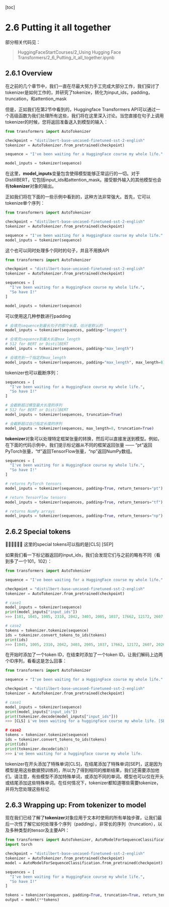 [toc]
# 2.6 Putting it all together
部分相关代码见：
> HuggingFaceStartCourses/2_Using Hugging Face Transformers/2_6_Putting_it_all_together.ipynb

## 2.6.1 Overview
在之前的几个章节中，我们一直在尽最大努力手工完成大部分工作，我们探讨了tokenizer是如何工作的，并研究了tokenize，转化为input_ids，padding，truncation，和attention_mask

但是，正如我们在第2节中看到的，Huggingface Transformers API可以通过一个高级函数为我们处理所有这些，我们将在这里深入讨论。当您直接在句子上调用tokenizer的时候，您将返回准备送入到模型的输入：
```python
from transformers import AutoTokenizer

checkpoint = "distilbert-base-uncased-finetuned-sst-2-english"
tokenizer = AutoTokenizer.from_pretrained(checkpoint)

sequence = "I've been waiting for a HuggingFace course my whole life."

model_inputs = tokenizer(sequence)
```
在这里，**model_inputs**变量包含使得模型能够正常运行的一切。对于DistillBERT，它包括input_ids和attention_mask。接受额外输入的其他模型也会有**tokenizer**对象的输出。

正如我们将在下面的一些示例中看到的，这种方法非常强大。首先，它可以tokenize单个序列：
```python
from transformers import AutoTokenizer

checkpoint = "distilbert-base-uncased-finetuned-sst-2-english"
tokenizer = AutoTokenizer.from_pretrained(checkpoint)

sequence = "I've been waiting for a HuggingFace course my whole life."
model_inputs = tokenizer(sequence)
```

这个也可以同时处理多个同时的句子，并且不用换API
```python
from transformers import AutoTokenizer

checkpoint = "distilbert-base-uncased-finetuned-sst-2-english"
tokenizer = AutoTokenizer.from_pretrained(checkpoint)

sequences = [
  "I've been waiting for a HuggingFace course my whole life.",
  "So have I!"
]

model_inputs = tokenizer(sequence)
```

可以使用这几种参数进行padding
```python
# 会填充sequence到最长句子的那个长度，估计是默认的
model_inputs = tokenizer(sequences, padding="longest")

# 会填充sequence到最大长度max_length
# 512 for BERT or DistilBERT
model_inputs = tokenizer(sequences, padding="max_length")

# 会填充到一个指定的max_length
model_inputs = tokenizer(sequences, padding="max_length", max_length=8)
```

tokenizer也可以截断序列：
```python
sequences = [
  "I've been waiting for a HuggingFace course my whole life.",
  "So have I!"
]

# 会截断超过模型最大长度的序列
# 512 for BERT or DistilBERT
model_inputs = tokenizer(sequences, truncation=True)

# 会截断超过自己指定长度的序列
model_inputs = tokenizer(sequences, max_length=8, truncation=True)
```

**tokenizer**对象可以处理特定框架张量的转换，然后可以直接发送到模型。例如，在下面的代码示例中，我们提示标记器从不同的框架返回张量 —— “pt”返回PyTorch张量，“tf”返回TensorFlow张量，“np”返回NumPy数组。
```python
sequences = [
  "I've been waiting for a HuggingFace course my whole life.",
  "So have I!"
]

# returns PyTorch tensors
model_inputs = tokenizer(sequences, padding=True, return_tensors="pt")

# return TensorFlow tensors
model_inputs = tokenizer(sequences, padding=True, return_tensors="tf")

# returns NumPy arrays
model_inputs = tokenizer(sequences, padding=True, return_tensors="np")
```

## 2.6.2 Special tokens

这里的special tokens可以指的是[CLS] [SEP]

如果我们看一下标记器返回的input_ids，我们会发现它们与之前的略有不同（看到多了一个101，102）：

```python
from transformers import AutoTokenizer

sequence = "I've been waiting for a HuggingFace course my whole life."

checkpoint = "distilbert-base-uncased-finetuned-sst-2-english"
tokenizer = AutoTokenizer.from_pretrained(checkpoint)

# case1
model_inputs = tokenizer(sequence)
print(model_inputs["input_ids"])
>>> [101, 1045, 1005, 2310, 2042, 3403, 2005, 1037, 17662, 12172, 2607, 2026, 2878, 2166, 1012, 102]

# case2
tokens = tokenizer.tokenize(sequence)
ids = tokenizer.convert_tokens_to_ids(tokens)
print(ids)
>>> [1045, 1005, 2310, 2042, 3403, 2005, 1037, 17662, 12172, 2607, 2026, 2878, 2166, 1012]
```

在开始时添加了一个token ID，在结束时添加了一个token ID。让我们解码上边两个ID序列，看看这是怎么回事：
```python
from transformers import AutoTokenizer

sequence = "I've been waiting for a HuggingFace course my whole life."

checkpoint = "distilbert-base-uncased-finetuned-sst-2-english"
tokenizer = AutoTokenizer.from_pretrained(checkpoint)

# case1
model_inputs = tokenizer(sequence)
print(model_inputs["input_ids"])
print(tokenizer.decode(model_inputs["input_ids"]))
>>> [CLS] i've been waiting for a huggingface course my whole life. [SEP]

# case2
tokens = tokenizer.tokenize(sequence)
ids = tokenizer.convert_tokens_to_ids(tokens)
print(ids)
print(tokenizer.decode(ids))
>>> i've been waiting for a huggingface course my whole life.
```

tokenizer在开头添加了特殊单词[CLS]，在结尾添加了特殊单词[SEP]，这是因为模型是用这些数据预训练的，所以为了得到相同的推断结果，我们还需要添加他们。请注意，有些模型不添加特殊单词，或添加不同的单词。模型也可以仅在开头或结尾添加这些特殊单词。在任何情况下，tokenizer都知道哪些需要tokenize，并将为您处理这些标记


## 2.6.3 Wrapping up: From tokenizer to model

现在我们已经了解了**tokenizer**对象应用于文本时使用的所有单独步骤，让我们最后一次性了解它如何处理多个序列（padding），非常长的序列（truncation），以及多种类型的tensor及主要API：
```python
from transformers import AutoTokenizer, AutoModelForSequenceClassification
import torch

checkpoint = "distilbert-base-uncased-finetuned-sst-2-english"
tokenizer = AutoTokenizer.from_pretrained(checkpoint)
model = AutoModelForSequenceClassification.from_pretrained(checkpoint)

sequences = [
  "I've been waiting for a HuggingFace course my whole life.",
  "So have I!"
]

tokens = tokenizer(sequences, padding=True, truncation=True, return_tensors="pt")
output = model(**tokens)
```